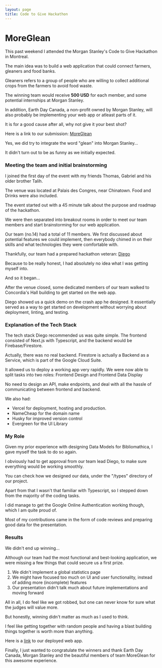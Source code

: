 ```yaml
---
layout: page
title: Code to Give Hackathon
---
```


# MoreGlean

This past weekend I attended the Morgan Stanley's Code to Give Hackathon in Montreal. 

The main idea was to build a web application that could connect farmers, gleaners and food banks. 

Gleaners refers to a group of people who are willing to collect additional crops from the farmers to avoid food waste.

The winning team would receive **500 USD** for each member, and some potential internships at Morgan Stanley. 

In addition, Earth Day Canada, a non-profit owned by Morgan Stanley, will also probably be implementing your web app or atleast parts of it. 

It is for a good cause after all, why not give it your best shot?

Here is a link to our submission: [MoreGlean](https://github.com/diegodofe/MoreGlean)

Yes, we did try to integrate the word "glean" into Morgan Stanley... 

It didn't turn out to be as funny as we initially expected. 

### Meeting the team and initial brainstorming

I joined the first day of the event with my friends Thomas, Gabriel and his older brother Talih.

The venue was located at Palais des Congres, near Chinatown. Food and Drinks were also included. 

The event started out with a 45 minute talk about the purpose and roadmap of the hackathon. 

We were then separated into breakout rooms in order to meet our team members and start brainstorming for our web application.

Our team (no.14) had a total of 11 members. We first discussed about potential features we could implement, then everybody chimed in on their skills and what technologies they were comfortable with. 

Thankfully, our team had a prepared hackathon veteran: [Diego](https://github.com/diegodofe)

Because to be really honest, I had absolutely no idea what I was getting myself into. 

And so it began...

After the venue closed, some dedicated members of our team walked to Concordia's Hall building to get started on the web app.

Diego showed us a quick demo on the crash app he designed. It essentially served as a way to get started on development without worrying about deployment, linting, and testing. 

### Explanation of the Tech Stack

The tech stack Diego recommended us was quite simple. The frontend consisted of Next.js with Typescript, and the backend would be Firebase/Firestore. 

Actually, there was no real backend. Firestore is actually a Backend as a Service, which is part of the Google Cloud Suite. 

It allowed us to deploy a working app very rapidly. We were now able to split tasks into two roles: Frontend Design and Frontend Data Display

No need to design an API, make endpoints, and deal with all the hassle of communicating between frontend and backend. 

We also had:
- Vercel for deployment, hosting and production. 
- NameCheap for the domain name
- Husky for improved version control
- Evergreen for the UI Library 

### My Role

Given my prior experience with designing Data Models for Bibliomathica, I gave myself the task to do so again. 

I obviously had to get approval from our team lead Diego, to make sure everything would be working smoothly. 

You can check how we designed our data, under the "/types" directory of our project. 

Apart from that I wasn't that familiar with Typescript, so I stepped down from the majority of the coding tasks. 

I did manage to get the Google Online Authentication working though, which I am quite proud of. 

Most of my contributions came in the form of code reviews and preparing good data for the presentation. 

### Results

We didn't end up winning...

Although our team had the most functional and best-looking application, we were missing a few things that could secure us a first prize.

1. We didn't implement a global statistics page
2. We might have focused too much on UI and user functionality, instead of adding more (incomplete) features
3. Our presentation didn't talk much about future implementations and moving forward

All in all, I do feel like we got robbed, but one can never know for sure what the judges will value more.

But honestly, winning didn't matter as much as I used to think. 

I feel like getting together with random people and having a blast building things together is worth more than anything. 

Here is a [link](https://www.moreglean.com/) to our deployed web app.

Finally, I just wanted to congratulate the winners and thank Earth Day Canada, Morgan Stanley and the beautiful members of team MoreGlean for this awesome experience.